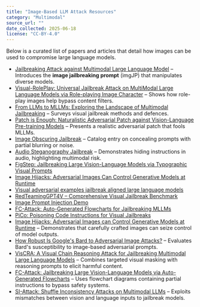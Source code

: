 ```yaml
---
title: "Image-Based LLM Attack Resources"
category: "Multimodal"
source_url: ""
date_collected: 2025-06-18
license: "CC-BY-4.0"
---
```


Below is a curated list of papers and articles that detail how images can be used to compromise large language models.

- [Jailbreaking Attack against Multimodal Large Language Model](https://arxiv.org/abs/2402.02309) – Introduces the **image jailbreaking prompt** (imgJP) that manipulates diverse models.
- [Visual-RolePlay: Universal Jailbreak Attack on MultiModal Large Language Models via Role-playing Image Character](https://arxiv.org/abs/2405.20773) – Shows how role-play images help bypass content filters.
- [From LLMs to MLLMs: Exploring the Landscape of Multimodal Jailbreaking](https://arxiv.org/abs/2406.14859) – Surveys visual jailbreak methods and defences.
- [Patch is Enough: Naturalistic Adversarial Patch against Vision-Language Pre-training Models](https://arxiv.org/abs/2410.04884) – Presents a realistic adversarial patch that fools MLLMs.
- [Image Obscuring Jailbreak](image-obscuring-jailbreak.md) – Catalog entry on concealing prompts with partial blurring or noise.
- [Audio Steganography Jailbreak](audio-steganography-jailbreak.md) – Demonstrates hiding instructions in audio, highlighting multimodal risk.
- [FigStep: Jailbreaking Large Vision-Language Models via Typographic Visual Prompts](https://arxiv.org/abs/2311.05608)
- [Image Hijacks: Adversarial Images Can Control Generative Models at Runtime](https://arxiv.org/abs/2309.00236)
- [Visual adversarial examples jailbreak aligned large language models](https://openreview.net/forum?id=Hy3ibGttS3)
- [RedTeamingGPT4V – Comprehensive Visual Jailbreak Benchmark](https://github.com/chenxshuo/RedTeamingGPT4V)
- [Image Prompt Injection Demo](https://github.com/TrustAI-laboratory/Image-Prompt-Injection-Demo)
- [FC-Attack: Auto-Generated Flowcharts for Jailbreaking MLLMs](https://www.semanticscholar.org/paper/53e3cd36df0ef035a7503783b55d005d1e7c0a67)
- [PiCo: Poisoning Code Instructions for Visual Jailbreaks](https://arxiv.org/abs/2504.01444)
- [Image Hijacks: Adversarial Images can Control Generative Models at Runtime](https://arxiv.org/abs/2309.00236) – Demonstrates that carefully crafted images can seize control of model outputs.
- [How Robust Is Google's Bard to Adversarial Image Attacks?](https://arxiv.org/abs/2309.11751) – Evaluates Bard's susceptibility to image-based adversarial prompts.
- [VisCRA: A Visual Chain Reasoning Attack for Jailbreaking Multimodal Large Language Models](https://arxiv.org/abs/2505.19684) – Combines targeted visual masking with reasoning prompts to elicit harmful content.
- [FC-Attack: Jailbreaking Large Vision-Language Models via Auto-Generated Flowcharts](https://arxiv.org/abs/2505.19682) – Uses flowchart diagrams containing partial instructions to bypass safety systems.
- [SI-Attack: Shuffle Inconsistency Attacks on Multimodal LLMs](https://arxiv.org/abs/2504.06537) – Exploits mismatches between vision and language inputs to jailbreak models.
